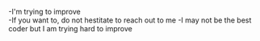 -I'm trying to improve  
-If you want to, do not hestitate to reach out to me
-I may not be the best coder but I am trying hard to improve
